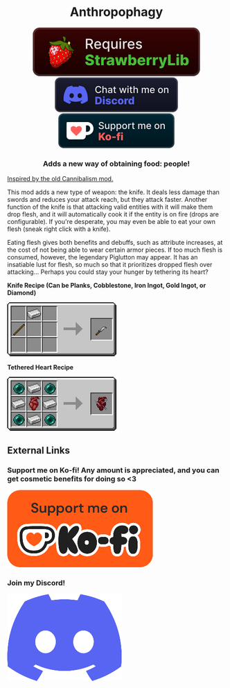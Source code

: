 <div align="center">
  <h1>Anthropophagy</h1>
  <a href="https://modrinth.com/mod/strawberrylib"><img src="https://github.com/ContentSMP/Badges/raw/refs/heads/main/strawberrylib/cozy_vector.svg"></a>
  <a href="https://discord.gg/Am6M8VQ"><img src="https://github.com/intergrav/devins-badges/raw/refs/heads/v3/assets/cozy/social/discord-singular_vector.svg"></a>
  <a href="https://ko-fi.com/moriyashiine"><img src="https://github.com/intergrav/devins-badges/raw/refs/heads/v3/assets/cozy/donate/kofi-singular_vector.svg"></a>
  <h3>Adds a new way of obtaining food: people!</h3>
</div>

[Inspired by the old Cannibalism mod.](https://www.curseforge.com/minecraft/mc-mods/cannibalism)

This mod adds a new type of weapon: the knife. It deals less damage than swords and reduces your attack reach, but they
attack faster. Another function of the knife is that attacking valid entities with it will make them drop flesh, and it
will automatically cook it if the entity is on fire (drops are configurable). If you're desperate, you may even be able
to eat your own flesh (sneak right click with a knife).

Eating flesh gives both benefits and debuffs, such as attribute increases, at the cost of not being able to wear certain
armor pieces. If too much flesh is consumed, however, the legendary Piglutton may appear. It has an insatiable lust for
flesh, so much so that it prioritizes dropped flesh over attacking... Perhaps you could stay your hunger by tethering
its heart?

**Knife Recipe (Can be Planks, Cobblestone, Iron Ingot, Gold Ingot, or Diamond)**

![Recipe](https://github.com/MoriyaShiine/anthropophagy/blob/main/.webassets/knife_recipe.png?raw=true)

**Tethered Heart Recipe**

![Recipe](https://github.com/MoriyaShiine/anthropophagy/blob/main/.webassets/tethered_heart_recipe.png?raw=true)

## External Links
### Support me on Ko-fi! Any amount is appreciated, and you can get cosmetic benefits for doing so <3
[![Ko-fi](https://github.com/MoriyaShiine/strawberrylib/blob/main/.webassets/kofi.png?raw=true)](https://ko-fi.com/moriyashiine)
### Join my Discord!
[![Discord](https://github.com/MoriyaShiine/strawberrylib/blob/main/.webassets/discord.png?raw=true)](https://discord.gg/Am6M8VQ)
